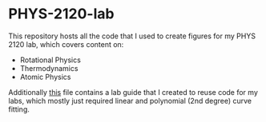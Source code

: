 # PHYS-2120-lab

This repository hosts all the code that I used to create figures for my PHYS 2120 lab, which covers content on:
- Rotational Physics
- Thermodynamics
- Atomic Physics 

Additionally [this](https://github.com/devkhullar/PHYS-2120-lab/blob/main/lab_guide.ipynb) file contains a lab guide that I created to reuse code for my labs, which mostly just required linear and polynomial (2nd degree) curve fitting. 
